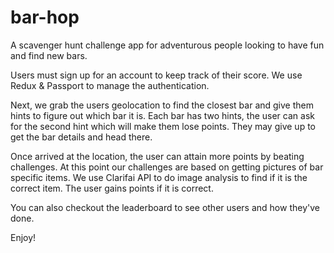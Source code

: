 # bar-hop
A scavenger hunt challenge app for adventurous people looking to have fun and find new bars.

Users must sign up for an account to keep track of their score. We use Redux & Passport to manage the authentication. 

Next, we grab the users geolocation to find the closest bar and give them hints to figure out which bar it is. Each bar has two hints, the user can ask for the second hint which will make them lose points. They may give up to get the bar details and head there. 

Once arrived at the location, the user can attain more points by beating challenges. At this point our challenges are based on getting pictures of bar specific items. We use Clarifai API to do image analysis to find if it is the correct item. The user gains points if it is correct. 

You can also checkout the leaderboard to see other users and how they've done. 

Enjoy!
